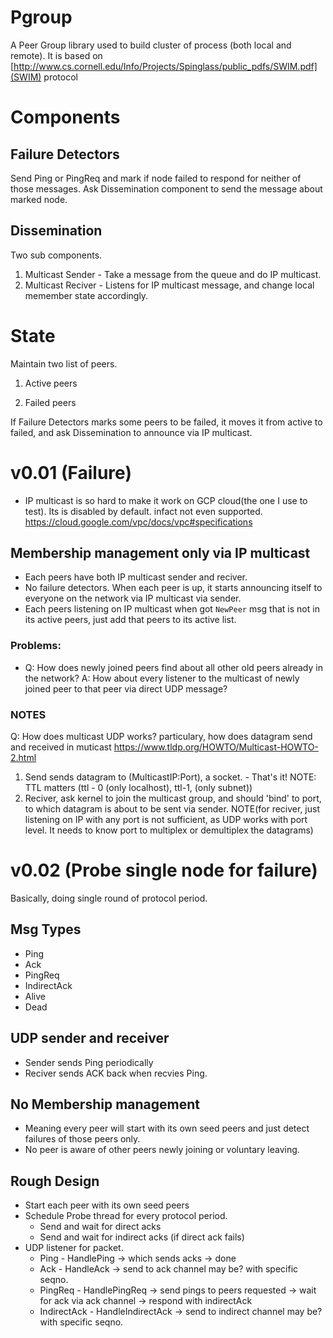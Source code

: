 # Pgroup
A Peer Group library used to build cluster of process (both local and remote). It is based on [http://www.cs.cornell.edu/Info/Projects/Spinglass/public_pdfs/SWIM.pdf](SWIM) protocol

# Components

## Failure Detectors
Send Ping or PingReq and mark if node failed to respond for neither of those messages. Ask Dissemination component to send the message about marked node.

## Dissemination
Two sub components.
1. Multicast Sender - Take a message from the queue and do IP multicast.
2. Multicast Reciver - Listens for IP multicast message, and change local memember state accordingly.

# State

Maintain two list of peers.

1. Active peers

2. Failed peers

If Failure Detectors marks some peers to be failed, it moves it from active to failed, and ask Dissemination to announce via IP multicast.

# v0.01 (Failure)
- IP multicast is so hard to make it work on GCP cloud(the one I use to test). Its is disabled by default. infact not even supported. https://cloud.google.com/vpc/docs/vpc#specifications

## Membership management only via IP multicast
- Each peers have both IP multicast sender and reciver.
- No failure detectors. When each peer is up, it starts announcing itself to everyone on the network via IP multicast via sender.
- Each peers listening on IP multicast when got `NewPeer` msg that is not in its active peers, just add that peers to its active list.

### Problems:
- Q: How does newly joined peers find about all other old peers already in the network?
  A: How about every listener to the multicast of newly joined peer to that peer via direct UDP message?

### NOTES
Q: How does multicast UDP works? particulary, how does datagram send and received in muticast
https://www.tldp.org/HOWTO/Multicast-HOWTO-2.html

1. Send sends datagram to (MulticastIP:Port), a socket. - That's it! NOTE: TTL matters (ttl - 0 (only localhost), ttl-1, (only subnet))
2. Reciver, ask kernel to join the multicast group, and should 'bind' to port, to which datagram is about to be sent via sender.
NOTE(for reciver, just listening on IP with any port is not sufficient, as UDP works with port level. It needs to know port to multiplex or demultiplex the datagrams)

# v0.02 (Probe single node for failure)

Basically, doing single round of protocol period.

## Msg Types
- Ping
- Ack
- PingReq
- IndirectAck
- Alive
- Dead

## UDP sender and receiver
- Sender sends Ping periodically
- Reciver sends ACK back when recvies Ping.

## No Membership management
- Meaning every peer will start with its own seed peers and just detect failures of those peers only.
- No peer is aware of other peers newly joining or voluntary leaving.

## Rough Design
- Start each peer with its own seed peers
- Schedule Probe thread for every protocol period.
  - Send and wait for direct acks
  - Send and wait for indirect acks (if direct ack fails)
- UDP listener for packet.
  - Ping - HandlePing -> which sends acks -> done
  - Ack - HandleAck -> send to ack channel may be? with specific seqno.
  - PingReq - HandlePingReq -> send pings to peers requested -> wait for ack via ack channel -> respond with indirectAck
  - IndirectAck - HandleIndirectAck -> send to indirect channel may be? with specific seqno.
